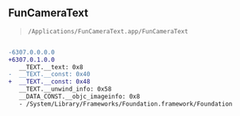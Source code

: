 ## FunCameraText

> `/Applications/FunCameraText.app/FunCameraText`

```diff

-6307.0.0.0.0
+6307.0.1.0.0
   __TEXT.__text: 0x8
-  __TEXT.__const: 0x40
+  __TEXT.__const: 0x48
   __TEXT.__unwind_info: 0x58
   __DATA_CONST.__objc_imageinfo: 0x8
   - /System/Library/Frameworks/Foundation.framework/Foundation

```
